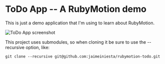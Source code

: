 # ToDo App -- A RubyMotion demo

This is just a demo application that I'm using to learn about RubyMotion.

![ToDo App screenshot](http://dl.dropbox.com/u/2268180/rubymotion-todo-app.png)

This project uses submodules, so when cloning it be sure to use the --recursive option, like:

    git clone --recursive git@github.com:jaimeiniesta/rubymotion-todo.git


